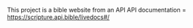 This project is a bible website from an API
API documentation = https://scripture.api.bible/livedocs#/